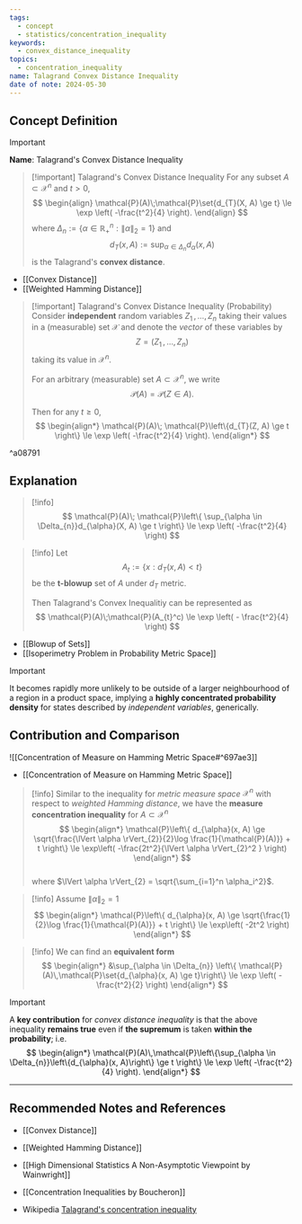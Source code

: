 ```yaml
---
tags:
  - concept
  - statistics/concentration_inequality
keywords:
  - convex_distance_inequality
topics:
  - concentration_inequality
name: Talagrand Convex Distance Inequality
date of note: 2024-05-30
---
```


## Concept Definition

>[!important]
>**Name**: Talagrand's Convex Distance Inequality

>[!important] Talagrand's Convex Distance Inequality
>For any subset $A \subset \mathcal{X}^n$ and $t > 0$,
>$$
> \begin{align}
> \mathcal{P}(A)\;\mathcal{P}\set{d_{T}(X, A)  \ge t} \le  \exp \left( -\frac{t^2}{4} \right). 
> \end{align}
>$$ 
>where $\Delta_{n} := \left\{ \alpha \in \mathbb{R}_{+}^n: \lVert \alpha \rVert_{2} = 1 \right\}$ and 
>$$
>d_{T}(x,A) := \sup_{\alpha \in \Delta_{n}}d_{\alpha}(x, A)
>$$
>is the Talagrand's **convex distance**.

- [[Convex Distance]]
- [[Weighted Hamming Distance]]

>[!important] Talagrand's Convex Distance Inequality (Probability)
>Consider **independent** random variables $Z_1 \,{,}\ldots{,}\, Z_n$ taking their values in a (measurable) set $\mathcal{X}$ and denote the *vector* of these variables by $$Z = (Z_1 \,{,}\ldots{,}\, Z_n)$$ taking its value in $\mathcal{X}^n$.  
>
>For an arbitrary (measurable) set $A \subset \mathcal{X}^n$, we write $$\mathcal{P}(A) = \mathcal{P}\left(Z \in A\right).$$
>
>Then for any $t \ge 0$, 
>$$
>\begin{align*}
>\mathcal{P}(A)\; \mathcal{P}\left\{d_{T}(Z, A) \ge t \right\} \le  \exp \left( -\frac{t^2}{4} \right). 
\end{align*}
>$$

^a08791


## Explanation

>[!info]
>$$
>\mathcal{P}(A)\; \mathcal{P}\left\{ \sup_{\alpha \in \Delta_{n}}d_{\alpha}(X, A) \ge t \right\}  \le  \exp \left( -\frac{t^2}{4} \right)
>$$

>[!info]
>Let 
>$$
>A_{t} := \left\{ x: d_{T}(x, A) < t \right\}
>$$
>be the **t-blowup** set of $A$ under $d_{T}$ metric. 
>
>Then Talagrand's Convex Inequalitiy can be represented as
>$$
>\mathcal{P}(A)\;\mathcal{P}(A_{t}^c) \le \exp \left( - \frac{t^2}{4} \right)
>$$

- [[Blowup of Sets]]
- [[Isoperimetry Problem in Probability Metric Space]]

>[!important]
>It becomes rapidly more unlikely to be outside of a larger neighbourhood of a region in a product space, implying a **highly concentrated probability density** for states described by *independent variables*, generically.

## Contribution and Comparison

![[Concentration of Measure on Hamming Metric Space#^697ae3]]


- [[Concentration of Measure on Hamming Metric Space]]

>[!info]
>Similar to the inequality for *metric measure space* $\mathcal{X}^n$ with respect to *weighted Hamming distance*, we have the **measure concentration inequality** for $A \subset \mathcal{X}^n$
>$$
> \begin{align*}
> \mathcal{P}\left\{ d_{\alpha}(x, A) \ge \sqrt{\frac{\lVert \alpha \rVert_{2}}{2}\log \frac{1}{\mathcal{P}(A)}} + t \right\}  \le \exp\left( -\frac{2t^2}{\lVert \alpha \rVert_{2}^2 } \right)
> \end{align*}
>$$  
>where $\lVert \alpha \rVert_{2} = \sqrt{\sum_{i=1}^n \alpha_i^2}$.  


>[!info]
>Assume $\lVert \alpha \rVert_{2} = 1$
>$$
> \begin{align*}
> \mathcal{P}\left\{ d_{\alpha}(x, A) \ge \sqrt{\frac{1}{2}\log \frac{1}{\mathcal{P}(A)}} + t \right\}  \le \exp\left( -2t^2  \right)
> \end{align*}
>$$ 

>[!info]
>We can find an **equivalent form** 
>$$ 
> \begin{align*}
> &\sup_{\alpha \in \Delta_{n}} \left\{  \mathcal{P}(A)\,\mathcal{P}\set{d_{\alpha}(x, A) \ge t}\right\} \le  \exp \left( -\frac{t^2}{2} \right)
> \end{align*}
>$$ 

>[!important]
>A **key contribution** for *convex distance inequality* is that the above inequality **remains true** even if **the supremum** is taken **within the probability**; i.e. 
>$$
> \begin{align*}
> \mathcal{P}(A)\,\mathcal{P}\left\{\sup_{\alpha \in \Delta_{n}}\left\{d_{\alpha}(x, A)\right\} \ge t \right\} \le  \exp \left( -\frac{t^2}{4} \right).
> \end{align*}
>$$ 




-----------
##  Recommended Notes and References

- [[Convex Distance]]
- [[Weighted Hamming Distance]]

- [[High Dimensional Statistics A Non-Asymptotic Viewpoint by Wainwright]]
- [[Concentration Inequalities by Boucheron]]

- Wikipedia [Talagrand's concentration inequality](https://en.wikipedia.org/wiki/Talagrand%27s_concentration_inequality)